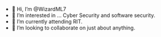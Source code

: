 - 👋 Hi, I’m @WizardML7
- 👀 I’m interested in ... Cyber Security and software security. 
- 🌱 I’m currently attending RIT. 
- 💞️ I’m looking to collaborate on just about anything. 

<!---
WizardML7/WizardML7 is a ✨ special ✨ awesome guy. 
--->
